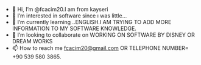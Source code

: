- 👋 Hi, I’m @fcacim20.I am from kayseri
- 👀 I’m interested in software since ı was little...
- 🌱 I’m currently learning ..ENGLISH.I AM TRYING TO ADD MORE INFORMATION TO MY SOFTWARE KNOWLEDGE.
- 💞️ I’m looking to collaborate on WORKING ON SOFTWARE BY DISNEY OR DREAM WORKS
- 📫 How to reach me fcacim20@gmail.com OR TELEPHONE NUMBER= +90 539 580 3865.

<!---
fcacim20/fcacim20 is a ✨ special ✨ repository because its `README.md` (this file) appears on your GitHub profile.
You can click the Preview link to take a look at your changes.
--->
